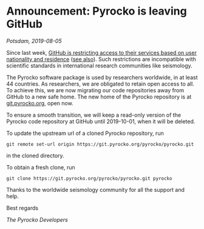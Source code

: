 # Announcement: Pyrocko is leaving GitHub

*Potsdam, 2019-08-05*

Since last week, [GitHub is restricting access to their services based on
user nationality and residence](https://help.github.com/en/articles/github-and-trade-controls>) ([see
also](https://techcrunch.com/2019/07/29/github-ban-sanctioned-countries)).
Such restrictions are incompatible with scientific standards in
international research communities like seismology.

The Pyrocko software package is used by researchers worldwide, in
at least 44 countries. As researchers, we are obligated to retain open
access to all. To achieve this, we are now migrating our code repositories
away from GitHub to a new safe home. The new home of the Pyrocko repository
is at [git.pyrocko.org](https://git.pyrocko.org/pyrocko/), open now.

To ensure a smooth
transition, we will keep a read-only version of the Pyrocko code repository
at GitHub until 2019-10-01, when it will be deleted.

To update the upstream url of a cloned Pyrocko repository, run

```
git remote set-url origin https://git.pyrocko.org/pyrocko/pyrocko.git
```

in the cloned directory.

To obtain a fresh clone, run

```
git clone https://git.pyrocko.org/pyrocko/pyrocko.git pyrocko
```

Thanks to the worldwide seismology community for all the support and help.

Best regards

*The Pyrocko Developers*
